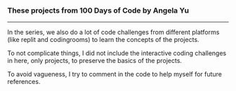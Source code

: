 ### These projects from 100 Days of Code by Angela Yu

---
In the series, we also do a lot of code challenges from different platforms (like replit and codingrooms) to learn the
concepts of the projects.

To not complicate things, I did not include the interactive coding challenges in here, only projects, to preserve the
basics of the projects.

To avoid vagueness, I try to comment in the code to help myself for future references.